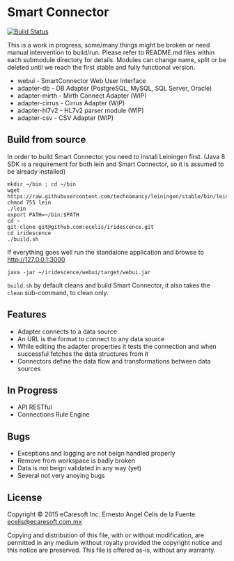 Smart Connector
===============

[![Build Status](https://travis-ci.org/ecelis/iridescence.svg?branch=master)](https://travis-ci.org/ecelis/iridescence)

This is a work in progress, some/many things might be broken or need
manual intervention to build/run. Please refer to README.md files within
each submodule directory for details. Modules can change name, split or
be deleted until we reach the first stable and fully functional version.

  * webui           - SmartConnector Web User Interface
  * adapter-db      - DB Adapter (PostgreSQL, MySQL, SQL Server, Oracle)
  * adapter-mirth   - Mirth Connect Adapter (WIP)
  * adapter-cirrus  - Cirrus Adapter        (WIP)
  * adapter-hl7v2   - HL7v2 parser module (WIP)
  * adapter-csv     - CSV Adapter (WIP)

Build from source
-----------------

In order to build Smart Connector you need to install Leiningen first.
(Java 8 SDK is a requirement for both lein and Smart Connector, so it is
assumed to be already installed)

    mkdir ~/bin ; cd ~/bin
    wget https://raw.githubusercontent.com/technomancy/leiningen/stable/bin/lein
    chmod 755 lein
    ./lein
    export PATH=~/bin:$PATH
    cd ~
    git clone git@github.com:ecelis/iridescence.git
    cd iridescence
    ./build.sh

If everything goes well run the standalone application and browse to
http://127.0.0.1:3000

    java -jar ~/iridescence/webui/target/webui.jar


`build.sh` by default cleans and build Smart Connector, it also takes
the `clean` sub-command, to clean only.


Features
--------

  * Adapter connects to a data source
  * An URL is the format to connect to any data source
  * While editing the adapter properties it tests the connection and
    when successful fetches the data structures from it
  * Connectors define the data flow and transformations between data
    sources


In Progress
-----------

  * API RESTful
  * Connections Rule Engine


Bugs
----

  * Exceptions and logging are not beign handled properly
  * Remove from workspace is badly broken
  * Data is not beign validated in any way (yet)
  * Several not very anoying bugs

## License

Copyright © 2015 eCaresoft Inc.
Ernesto Angel Celis de la Fuente <ecelis@ecaresoft.com.mx>

Copying and distribution of this file, with or without modification,
are permitted in any medium without royalty provided the copyright
notice and this notice are preserved.  This file is offered as-is,
without any warranty.
